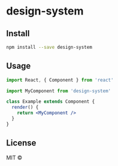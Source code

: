 # design-system

## Install

```bash
npm install --save design-system
```

## Usage

```jsx
import React, { Component } from 'react'

import MyComponent from 'design-system'

class Example extends Component {
  render() {
    return <MyComponent />
  }
}
```

## License

MIT © [](https://github.com/)
